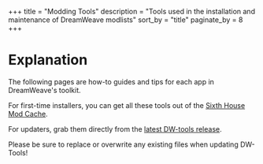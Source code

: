 +++
title = "Modding Tools"
description = "Tools used in the installation and maintenance of DreamWeave modlists"
sort_by = "title"
paginate_by = 8
+++

# Explanation

The following pages are how-to guides and tips for each app in DreamWeave's toolkit.  

For first-time installers, you can get all these tools out of the [Sixth House Mod Cache](https://github.com/DreamWeave-MP/Sixth-House-Mod-Cache/releases/latest).  

For updaters, grab them directly from the [latest DW-tools release](https://github.com/DreamWeave-MP/DW-tools/releases/latest).  

Please be sure to replace or overwrite any existing files when updating DW-Tools!